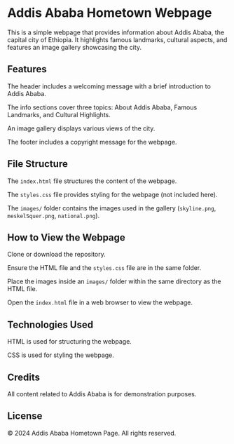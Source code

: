 # Addis Ababa Hometown Webpage

This is a simple webpage that provides information about Addis Ababa, the capital city of Ethiopia. It highlights famous landmarks, cultural aspects, and features an image gallery showcasing the city.

## Features

The header includes a welcoming message with a brief introduction to Addis Ababa.

The info sections cover three topics: About Addis Ababa, Famous Landmarks, and Cultural Highlights.

An image gallery displays various views of the city.

The footer includes a copyright message for the webpage.

## File Structure

The `index.html` file structures the content of the webpage.

The `styles.css` file provides styling for the webpage (not included here).

The `images/` folder contains the images used in the gallery (`skyline.png`, `meskelSquer.png`, `national.png`).

## How to View the Webpage

Clone or download the repository.

Ensure the HTML file and the `styles.css` file are in the same folder.

Place the images inside an `images/` folder within the same directory as the HTML file.

Open the `index.html` file in a web browser to view the webpage.

## Technologies Used

HTML is used for structuring the webpage.

CSS is used for styling the webpage.

## Credits

All content related to Addis Ababa is for demonstration purposes.

## License

© 2024 Addis Ababa Hometown Page. All rights reserved.

